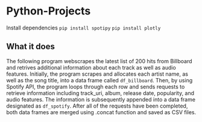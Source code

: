 # Python-Projects
Install dependencies
`pip install spotipy` 
`pip install plotly`
## What it does
The following program webscrapes the latest list of 200 hits from Billboard and retrives additional information about each track as well as audio features.  Initially, the program scrapes and allocates each artist name, as well as the song title, into a data frame called ``df_billboard``. Then, by using Spotify API, the program loops through each row and sends requests to retrieve information including track_uri, album, release date, popularity, and audio features. The information is subsequently appended into a data frame designated as ``df_spotify``. After all of the requests have been completed, both data frames are merged using .concat function and saved as CSV files. 
